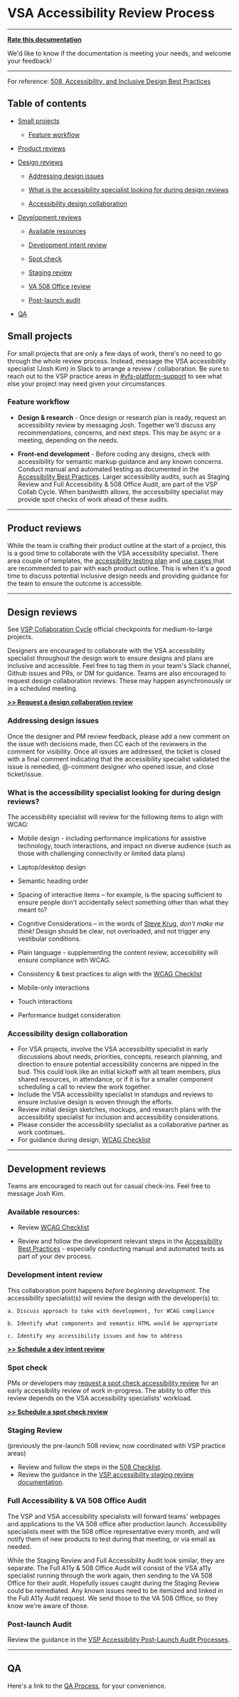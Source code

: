    <!-- Document created by Jennifer Strickland. Modified and maintained by Josh Kim and/or current VSA accessibility specialist. -->

# VSA Accessibility Review Process 


<hr/>

**[Rate this documentation](https://forms.gle/gszTXJMuZdegc4k38)**

We'd like to know if the documentation is meeting your needs, and welcome your feedback!

<hr/>


For reference: [508, Accessibility, and Inclusive Design Best Practices](https://github.com/department-of-veterans-affairs/va.gov-team/blob/master/platform/accessibility/508-accessibility-best-practices.md)


## Table of contents

* [Small projects](#small-projects)

    * [Feature workflow](#feature-workflow)
    
* [Product reviews](#product-reviews)

* [Design reviews](#design-reviews)

    * [Addressing design issues](#addressing-design-issues)
    
    * [What is the accessibility specialist looking for during design reviews](#what-is-the-accessibility-specialist-looking-for-during-design-reviews)
    
    * [Accessibility design collaboration](#accessibility-design-collaboration)
    
* [Development reviews](#development-reviews)

    * [Available resources](#available-resources)
    
    * [Development intent review](#development-intent-review)

    * [Spot check](#spot-check)

    * [Staging review](#staging-review)
    
    * [VA 508 Office review](#va-508-office-review)
    
    * [Post-launch audit](#post-launch-audit)

* [QA](#qa)

<!-- This review process is a conversation. Please contact Josh Kim with suggestions, challenges, or any other questions/concerns. 

<!-- ## Table of Contents

<!-- - [References by Team](#references-by-team)
- [Small Projects](#small-projects)
- [Design Reviews](#design-reviews)
  - Design Intent Checkpoint
  - Pre-usability Testing Design Review
  - Design QA Review Checkpoint
  - [Design Issues Documentation](#design-issues-documentation)
  - [What is the accessibility specialist looking for during design](#what-is-the-accessibility-specialist-looking-for-during-design)
  - [Accessibility Design Collaboration](#accessibility-design-collaboration)
- [Development Reviews](#development-reviews)
  - Design-Development Intent Checkpoint
  - 508 Pre-launch Review Checkpoint
 
 <!-- ## References by Team

<!-- * [VSP Design Rules of Engagement](https://github.com/department-of-veterans-affairs/va.gov-team/blob/master/platform/design/working-with-platform-design-team.md)

<!-- * [VSA Design Review Process](https://github.com/department-of-veterans-affairs/va.gov-team/blob/master/teams/vsa/accessibility/review-process.md#design-review)

<!-- * [VSP Content Rules of Engagement](https://github.com/department-of-veterans-affairs/va.gov-team/blob/master/platform/content/content-review-process.md)

<!-- * [VSP IA Rules of Engagement](https://github.com/department-of-veterans-affairs/va.gov-team/blob/master/platform/information-architecture/working-with-ia.md)

<!-- * [VSP Research Process](https://github.com/department-of-veterans-affairs/va.gov-team/blob/master/platform/research/research-process.md)

<!-- * [VSP Accessibility Rules of Engagement](https://github.com/department-of-veterans-affairs/va.gov-team/blob/89faefbdb1e7ce1c783a8cda1aafe9bf7cb0a3b5/platform/accessibility/vsp-508-review-process.md)
 -->
 
 ## Small projects
 For small projects that are only a few days of work, there's no need to go through the whole review process. Instead, message the VSA accessibility specialist (Josh Kim) in Slack to arrange a review / collaboration. Be sure to reach out to the VSP practice areas in [#vfs-platform-support](https://dsva.slack.com/channels/vfs-platform-support) to see what else your project may need given your circumstances.
 
 ### Feature workflow
 
* **Design & research** - Once design or research plan is ready, request an accessibility review by messaging Josh. Together we'll discuss any recommendations, concerns, and next steps. This may be async or a meeting, depending on the needs.
 
 * **Front-end development** - Before coding any designs, check with accessibility for semantic markup guidance and any known concerns. Conduct manual and automated testing as documented in the [Accessibility Best Practices](https://github.com/department-of-veterans-affairs/va.gov-team/blob/master/platform/accessibility/508-accessibility-best-practices.md). Larger accessibility audits, such as Staging Review and Full Accessibility & 508 Office Audit, are part of the VSP Collab Cycle. When bandwidth allows, the accessibility specialist may provide spot checks of work ahead of these audits.

<hr>

## Product reviews

While the team is crafting their product outline at the start of a project, this is a good time to collaborate with the VSA accessibility specialist. There area couple of templates, the [accessibility testing plan](https://github.com/department-of-veterans-affairs/va.gov-team/blob/master/teams/vsa/accessibility/product/test-plan.md) and [use cases ](https://github.com/department-of-veterans-affairs/va.gov-team/blob/master/teams/vsa/design/product-use-cases-template.md#product-use-cases-template) that are recommended to pair with each product outline. This is when it's a good time to discuss potential inclusive design needs and providing guidance for the team to ensure the outcome is accessible.

<hr>

## Design reviews

See [VSP Collaboration Cycle](https://github.com/department-of-veterans-affairs/va.gov-team/blob/master/platform/working-with-vsp/vsp-collaboration-cycle/vsp-collaboration-cycle.md) official checkpoints for medium-to-large projects.

Designers are encouraged to collaborate with the VSA accessibility specialist throughout the design work to ensure designs and plans are inclusive and accessible. Feel free to tag them in your team's Slack channel, Github issues and PRs, or DM for guidance. Teams are also encouraged to request design collaboration reviews. These may happen asynchronously or in a scheduled meeting.

**[>> Request a design collaboration review](https://github.com/department-of-veterans-affairs/va.gov-team/issues/new?assignees=1Copenut%2C+joshkimux&labels=508%2FAccessibility%2C+development+review%2C+product+support&template=vsa_request_dev_review.md&title=Request+a+VSA+dev+intent+or+spot+check+review+for+ENTER_PRODUCT_NAME)** 

<!-- ~~For medium to large projects, there are **three required checkpoints**. These reviews are integrated with [VSP's Design Rules of Engagement](https://github.com/department-of-veterans-affairs/va.gov-team/blob/master/platform/design/working-with-platform-design-team.md#whentorequest) and align with [VSA's Design Review Process](https://github.com/department-of-veterans-affairs/va.gov-team/blob/master/teams/vsa/design/vsa-design-review-process.md). Accessibility, Content, IA, and Design practice reviews happen in the same checkpoint. VSA team members are also welcome to additional, casual checks with accessibility specialists.

<!-- ~~1. **Design Intent Checkpoint** — *Integrated with VSP design check-ins*  <br/> **[>> Schedule a design intent review](https://github.com/department-of-veterans-affairs/va.gov-team/issues/new?assignees=emilywaggoner%2C+sshein%2C+CrystabelReiter%2Cjenstrickland%2C+1copenut%2C+tzelei123%2C+meganhkelley%2C+peggygannon&labels=508%2FAccessibility%2C+design%2C+design+review%2C+product+support&template=request_design_review_vsa.md&title=Request+VSA+design+review+for+ENTER_PRODUCT_NAME)**

<!-- ~~2. **Pre-Usability Testing Design Review**, integrated with VSP, is conducted when the designs are built on static screens or prototypes and provides more specific feedback like relevant design system components and patterns, VA.gov URLS of relevant patterns in production, and staging server information and test user accounts. Accessibility provides inclusive feedback on recruiting diverse participants and considering additional testing scenarios.  <br/> **[>> Schedule a pre-usability testing review](https://github.com/department-of-veterans-affairs/va.gov-team/issues/new?assignees=emilywaggoner%2C+sshein%2C+CrystabelReiter%2Cjenstrickland%2C+1copenut%2C+tzelei123%2C+meganhkelley%2C+peggygannon&labels=508%2FAccessibility%2C+design%2C+design+review%2C+product+support&template=request_design_review_vsa.md&title=Request+VSA+design+review+for+ENTER_PRODUCT_NAME)**

<!-- ~~3. **Design QA Review Checkpoint** — *Integrated with VSP*, when design is final.<br/>
**[>> Schedule a design QA review](https://github.com/department-of-veterans-affairs/va.gov-team/issues/new?assignees=emilywaggoner%2C+sshein%2C+CrystabelReiter%2Cjenstrickland%2C+1copenut%2C+tzelei123%2C+meganhkelley%2C+peggygannon&labels=508%2FAccessibility%2C+design%2C+design+review%2C+product+support&template=request_design_review_vsa.md&title=Request+VSA+design+review+for+ENTER_PRODUCT_NAME)**


<!-- ### Design Issues Documentation

<!-- When a design review is requested using the issue ticket templates linked above, it will be assigned to the reviewing individuals. VSP will then schedule the design review including those reviewers. The issue ticket itemizes what to include so that reviewers may assess the materials ahead of the meeting. After the design review, feedback will be collected in comments on the issue ticket, and assignees set to include the designer, PM, and accessibility specialist to use as working reference.
-->

### Addressing design issues

Once the designer and PM review feedback, please add a new comment on the issue with decisions made, then CC each of the reviewers in the comment for visibility. Once all issues are addressed, the ticket is closed with a final comment indicating that the accessibility specialist validated the issue is remedied, @-comment designer who opened issue, and close ticket/issue.


 ### What is the accessibility specialist looking for during design reviews?
 
 The accessibility specialist will review for the following items to align with WCAG:

* Mobile design - including performance implications for assistive technology, touch interactions, and impact on diverse audience (such as those with challenging connectivity or limited data plans)
    
* Laptop/desktop design
        
* Semantic heading order

* Spacing of interactive items – for example, is the spacing sufficient to ensure people don't accidentally select something other than what they meant to?
        
* Cognitive Considerations – in the words of [Steve Krug](http://sensible.com/), *don't make me think!* Design should be clear, not overloaded, and not trigger any vestibular conditions.
        
* Plain language - supplementing the content review, accessibility will ensure compliance with WCAG.
        
* Consistency & best practices to align with the [WCAG Checklist](https://github.com/department-of-veterans-affairs/va.gov-team/blob/master/platform/accessibility/WCAG-Checklist.md)
        
* Mobile-only interactions
        
* Touch interactions
        
* Performance budget consideration
      
### Accessibility design collaboration

* For VSA projects, involve the VSA accessibility specialist in early discussions about needs, priorities, concepts, research planning, and direction to ensure potential accessibility concerns are nipped in the bud. This could look like an initial kickoff with all team members, plus shared resources, in attendance, or if it is for a smaller component scheduling a call to review the work together. 
* Include the VSA accessibility specialist in standups and reviews to ensure inclusive design is woven through the efforts.
* Review initial design sketches, mockups, and research plans with the accessibility specialist for inclusion and accessibility considerations.
* Please consider the accessibility specialist as a collaborative partner as work continues. 
* For guidance during design, [WCAG Checklist](https://github.com/department-of-veterans-affairs/va.gov-team/blob/master/platform/accessibility/WCAG-Checklist.md)

<hr>

## Development reviews

<!-- There are **four required checkpoints**. For reviews, the VSA accessibility specialist will open a development 508 review epic in Zenhub, and assign findings to the responsible project manager. Project teams should include the accessibility specialist in pull request reviews. Teams should @-comment the accessibility specialist in a Zenhub issue comment when code fixes are ready. The accessibility specialist will verify issues are fixed and close the issue or offer guidance if the issue is not fixed. Open issues are surfaced in the [508 Product Review List](https://github.com/department-of-veterans-affairs/va.gov-team/blob/master/platform/accessibility/508-product-review-list.md).
-->

Teams are encouraged to reach out for casual check-ins. Feel free to message Josh Kim. 

 ### Available resources:

- Review [WCAG Checklist](https://github.com/department-of-veterans-affairs/va.gov-team/blob/master/platform/accessibility/resources/WCAG-Checklist.md)

- Review and follow the development relevant steps in the [Accessibility Best Practices](https://github.com/department-of-veterans-affairs/va.gov-team/blob/master/platform/accessibility/508-accessibility-best-practices.md) - especially conducting manual and automated tests as part of your dev process.



### Development intent review

This collaboration point happens _before beginning development_. The accessibility specialist(s) will review the design with the developer(s) to:

    a. Discuss approach to take with development, for WCAG compliance

    b. Identify what components and semantic HTML would be appropriate

    c. Identify any accessibility issues and how to address

**[>> Schedule a dev intent review](https://github.com/department-of-veterans-affairs/va.gov-team/issues/new?assignees=1Copenut%2C+jenstrickland&labels=508%2FAccessibility%2C+development+review%2C+product+support&template=vsa_request_dev_review.md&title=Request+a+VSA+dev+intent+or+spot+check+review+for+ENTER_PRODUCT_NAME)** 

### Spot check

PMs or developers may [request a spot check accessibility review](https://github.com/department-of-veterans-affairs/va.gov-team/issues/new?assignees=1Copenut%2C+joshkimux&labels=508%2FAccessibility%2C+development+review%2C+product+support&template=vsa_request_dev_review.md&title=Request+a+VSA+dev+intent+or+spot+check+review+for+ENTER_PRODUCT_NAME) for an early accessibility review of work in-progress. The ability to offer this review depends on the VSA accessibility specialists' workload.

**[>> Schedule a spot check review](https://github.com/department-of-veterans-affairs/va.gov-team/issues/new?assignees=1Copenut%2C+joshkimux&labels=508%2FAccessibility%2C+development+review%2C+product+support&template=vsa_request_dev_review.md&title=Request+a+VSA+dev+intent+or+spot+check+review+for+ENTER_PRODUCT_NAME)** 



### Staging Review 
(previously the pre-launch 508 review, now coordinated with VSP practice areas) 

  - Review and follow the steps in the [508 Checklist](https://github.com/department-of-veterans-affairs/va.gov-team/blob/master/platform/accessibility/508-checklist.md). 
  - Review the guidance in the [VSP accessibility staging review documentation](https://github.com/department-of-veterans-affairs/va.gov-team/blob/de7ab3f6310b46569ff48d0796338fc50863f03c/platform/accessibility/guidance/staging-review-processes.md).

    
### Full Accessibility & VA 508 Office Audit

The VSP and VSA accessibility specialists will forward teams' webpages and applications to the VA 508 office after production launch. Accessibility specialists meet with the 508 office representative every month, and will notify them of new products to test during that meeting, or via email as needed.

While the Staging Review and Full Accessibility Audit look similar, they are separate. The Full A11y & 508 Office Audit will consist of the VSA a11y specialist running through the work again, then sending to the VA 508 Office for their audit. Hopefully issues caught during the Staging Review could be remediated. Any known issues need to be itemized and linked in the Full A11y Audit request. We send those to the VA 508 Office, so they know we're aware of those.


### Post-launch Audit 

Review the guidance in the [VSP Accessibility Post-Launch Audit Processes](https://github.com/department-of-veterans-affairs/va.gov-team/blob/de7ab3f6310b46569ff48d0796338fc50863f03c/platform/accessibility/guidance/post-launch-audit-processes.md).

<!-- * **508 Post-launch Audit**
  Applications still need a full accessibility audit. This audit was previously done during the pre-launch phase, but will now be done immediately post-launch to support speed and agility. Any findings during the post-launch audit will be forwarded to the VA 508 office as known items. This should prevent duplicate logging when the VA 508 office conducts their own smoke test.

<!--   Post-launch audits will be beneficial for finding usability issues that would not otherwise appear on a scan report. These findings will drive future innovation and research sessions. Findings will also drive improvements to the design system and overall accessibility guidance.

<!--   The VSP post-launch audit will focus on manual testing with mobile and assistive technology:
  
 <!--  - Windows 7/10 IE11 + JAWS
  - Windows 7/10 Chrome + JAWS
  - Windows 7/10 NVDA + Firefox
  - MacOS Safari + VoiceOver
  - iOS and Android mobile devices as available
  - Additional browsers such as AVG, Waterfox
-->

<hr>

## QA    
Here's a link to the [QA Process](https://github.com/department-of-veterans-affairs/va.gov-team/blob/master/teams/vsa/teams/qa/vsa-qa-process.md), for your convenience.
